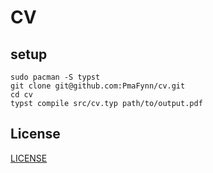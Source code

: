 # CV

## setup

```
sudo pacman -S typst
git clone git@github.com:PmaFynn/cv.git
cd cv
typst compile src/cv.typ path/to/output.pdf
```

## License

[LICENSE](LICENSE.md)
